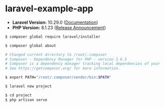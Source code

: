 # laravel-example-app

- **Laravel Version:** 10.29.0 (<a href="https://laravel.com/docs/10.x" target="_blank">Documentation</a>)
- **PHP Version:** 8.1.23 (<a href="https://www.php.net/releases/8_1_23.php" target="_blank">Release Announcement</a>)

```sh
$ composer global require laravel/installer
```
```sh
$ composer global about
```
```sh
# Changed current directory to /root/.composer
# Composer - Dependency Manager for PHP - version 2.6.5
# Composer is a dependency manager tracking local dependencies of your projects and libraries.
# See https://getcomposer.org/ for more information.
```
```sh
$ export PATH="/root/.composer/vendor/bin:$PATH"
```
```sh
$ laravel new project
```
```sh
$ cd project
$ php artisan serve
```